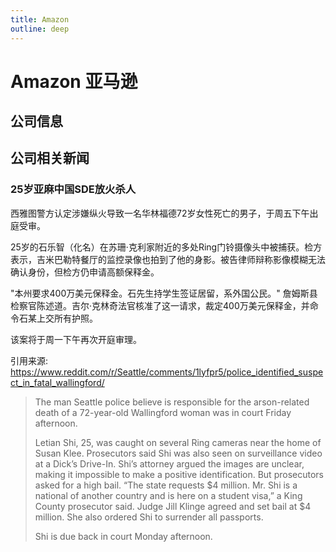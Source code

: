 ```yaml
---
title: Amazon
outline: deep
---
```


# Amazon 亚马逊

## 公司信息

<DirectHireCompanyTable state="washington" city="seattle" companyJsonFileName="amazon" />

## 公司相关新闻

### 25岁亚麻中国SDE放火杀人

西雅图警方认定涉嫌纵火导致一名华林福德72岁女性死亡的男子，于周五下午出庭受审。

25岁的石乐智（化名）在苏珊·克利家附近的多处Ring门铃摄像头中被捕获。检方表示，吉米巴勒特餐厅的监控录像也拍到了他的身影。被告律师辩称影像模糊无法确认身份，但检方仍申请高额保释金。

"本州要求400万美元保释金。石先生持学生签证居留，系外国公民。" 詹姆斯县检察官陈述道。吉尔·克林奇法官核准了这一请求，裁定400万美元保释金，并命令石某上交所有护照。

该案将于周一下午再次开庭审理。

引用来源: https://www.reddit.com/r/Seattle/comments/1lyfpr5/police_identified_suspect_in_fatal_wallingford/

> The man Seattle police believe is responsible for the arson-related death of a 72-year-old Wallingford woman was in court Friday afternoon.
> 
>Letian Shi, 25, was caught on several Ring cameras near the home of Susan Klee. Prosecutors said Shi was also seen on surveillance video at a Dick’s Drive-In.
>Shi’s attorney argued the images are unclear, making it impossible to make a positive identification. But prosecutors asked for a high bail.
>“The state requests $4 million. Mr. Shi is a national of another country and is here on a student visa,” a King County prosecutor said.
>Judge Jill Klinge agreed and set bail at $4 million. She also ordered Shi to surrender all passports.
> 
>Shi is due back in court Monday afternoon.
